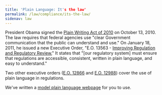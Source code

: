 ```yaml
---
title: 'Plain Language: It's the law'
permalink: /law/compliance/its-the-law/
sidenav: law
---
```


President Obama signed the [Plain Writing Act of 2010](http://www.gpo.gov/fdsys/pkg/PLAW-111publ274/pdf/PLAW-111publ274.pdf) on October 13, 2010\. The law requires that federal agencies use "clear Government communication that the public can understand and use." On January 18, 2011, he issued a new Executive Order, "E.O. 13563 - [Improving Regulation and Regulatory Review.](http://edocket.access.gpo.gov/2011/pdf/2011-1385.pdf)" It states that "[our regulatory system] must ensure that regulations are accessible, consistent, written in plain language, and easy to understand."

Two other executive orders ([E.O. 12866](../populartopics/regulations/eo12866.pdf) and [E.O. 12988](../populartopics/regulations/eo12988.pdf)) cover the use of plain language in regulations.

We've written a [model plain language webpage](law/agency_pl_page.cfm) for you to use.
